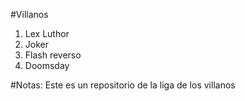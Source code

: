 #Villanos
1. Lex Luthor
2. Joker
3. Flash reverso
4. Doomsday

#Notas: 
Este es un repositorio de la liga de los villanos